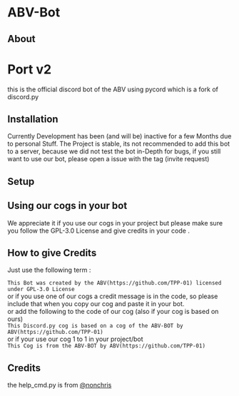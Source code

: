 # ABV-Bot
## About  

# Port v2
this is the official discord bot of the ABV using pycord which is a fork of discord.py  
## Installation  
Currently Development has been (and will be) inactive for a few Months due to personal Stuff.
The Project is stable, its not recommended to add this bot to a server, because we did not test the bot in-Depth for bugs, if you still want to use our bot, please open a issue with the tag (invite request)
## Setup  

## Using our cogs in your bot  
We appreciate it if you use our cogs in your project but please make sure you follow the GPL-3.0 License and give credits in your code .
## How to give Credits  
Just use the following term :  

```This Bot was created by the ABV(https://github.com/TPP-01) licensed under GPL-3.0 License ```   
or if you use one of our cogs a credit message is in the code, so please include that when you copy our cog and paste it in your bot.  
or add the following to the code of our cog (also if your cog is based on ours)  
```This Discord.py cog is based on a cog of the ABV-BOT by ABV(https://github.com/TPP-01)```  
or if your use our cog 1 to 1 in your project/bot  
```This Cog is from the ABV-BOT by ABV(https://github.com/TPP-01)```  

## Credits  
the help_cmd.py is from [@nonchris](https://gist.github.com/nonchris/1c7060a14a9d94e7929aa2ef14c41bc2)
